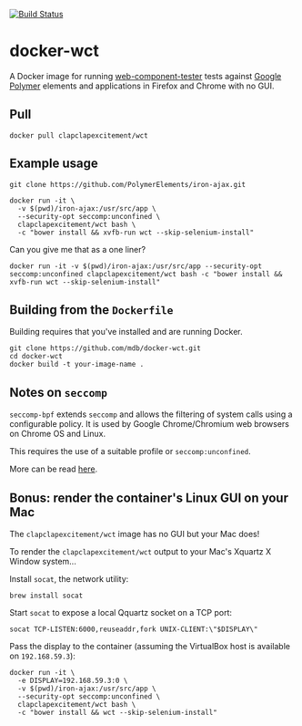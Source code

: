 [![Build Status](https://travis-ci.org/mdb/docker-wct.svg?branch=master)](https://travis-ci.org/mdb/docker-wct)

# docker-wct

A Docker image for running [web-component-tester](https://github.com/Polymer/web-component-tester) tests against [Google Polymer](https://github.com/Polymer/polymer) elements and applications in Firefox and Chrome with no GUI.

## Pull

```
docker pull clapclapexcitement/wct
```

## Example usage

```
git clone https://github.com/PolymerElements/iron-ajax.git

docker run -it \
  -v $(pwd)/iron-ajax:/usr/src/app \
  --security-opt seccomp:unconfined \
  clapclapexcitement/wct bash \
  -c "bower install && xvfb-run wct --skip-selenium-install"
```

Can you give me that as a one liner?

```
docker run -it -v $(pwd)/iron-ajax:/usr/src/app --security-opt seccomp:unconfined clapclapexcitement/wct bash -c "bower install && xvfb-run wct --skip-selenium-install"
```

## Building from the `Dockerfile`

Building requires that you've installed and are running Docker.

```
git clone https://github.com/mdb/docker-wct.git
cd docker-wct
docker build -t your-image-name .
```

## Notes on `seccomp`

`seccomp-bpf` extends `seccomp` and allows the filtering of system calls using a configurable policy. It is used by Google Chrome/Chromium web browsers on Chrome OS and Linux.

This requires the use of a suitable profile or `seccomp:unconfined`.

More can be read [here](https://github.com/jlund/docker-chrome-pulseaudio/issues/8).

## Bonus: render the container's Linux GUI on your Mac

The `clapclapexcitement/wct` image has no GUI but your Mac does!

To render the `clapclapexcitement/wct` output to your Mac's Xquartz X Window system...

Install `socat`, the network utility:

```
brew install socat
```

Start `socat` to expose a local Qquartz socket on a TCP port:

```
socat TCP-LISTEN:6000,reuseaddr,fork UNIX-CLIENT:\"$DISPLAY\"
```

Pass the display to the container (assuming the VirtualBox host is available on `192.168.59.3`):

```
docker run -it \
  -e DISPLAY=192.168.59.3:0 \
  -v $(pwd)/iron-ajax:/usr/src/app \
  --security-opt seccomp:unconfined \
  clapclapexcitement/wct bash \
  -c "bower install && wct --skip-selenium-install"
```

